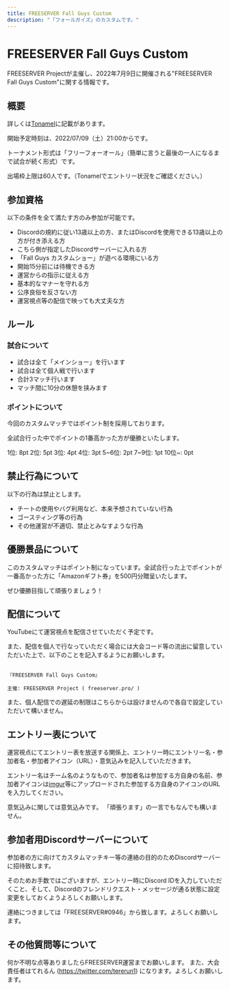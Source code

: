 ```yaml
---
title: FREESERVER Fall Guys Custom
description: "「フォールガイズ」のカスタムです。"
---
```


# FREESERVER Fall Guys Custom

FREESERVER Projectが主催し、2022年7月9日に開催される"FREESERVER Fall Guys Custom"に関する情報です。

## 概要

詳しくは[Tonamel](https://tonamel.com/competition/1mam1)に記載があります。

開始予定時刻は、2022/07/09（土）21:00からです。

トーナメント形式は「フリーフォーオール」（簡単に言うと最後の一人になるまで試合が続く形式）です。

出場枠上限は60人です。（Tonamelでエントリー状況をご確認ください。）

## 参加資格

以下の条件を全て満たす方のみ参加が可能です。

- Discordの規約に従い13歳以上の方、またはDiscordを使用できる13歳以上の方が付き添える方
- こちら側が指定したDiscordサーバーに入れる方
- 「Fall Guys カスタムショー」が遊べる環境にいる方
- 開始15分前には待機できる方
- 運営からの指示に従える方
- 基本的なマナーを守れる方
- 公序良俗を反さない方
- 運営視点等の配信で映っても大丈夫な方

## ルール

### 試合について

- 試合は全て「メインショー」を行います
- 試合は全て個人戦で行います
- 合計3マッチ行います
- マッチ間に10分の休憩を挟みます

### ポイントについて

今回のカスタムマッチではポイント制を採用しております。

全試合行った中でポイントの1番高かった方が優勝といたします。

1位: 8pt
2位: 5pt
3位: 4pt
4位: 3pt
5~6位: 2pt
7~9位: 1pt
10位~: 0pt

## 禁止行為について

以下の行為は禁止とします。

- チートの使用やバグ利用など、本来予想されていない行為
- ゴースティング等の行為
- その他運営が不適切、禁止とみなすような行為

## 優勝景品について

このカスタムマッチはポイント制になっています。全試合行った上でポイントが一番高かった方に「Amazonギフト券」を500円分贈呈いたします。

ぜひ優勝目指して頑張りましょう！

## 配信について

YouTubeにて運営視点を配信させていただく予定です。

また、配信を個人で行なっていただく場合には大会コード等の流出に留意していただいた上で、以下のことを記入するようにお願いします。

```plaintext

『FREESERVER Fall Guys Custom』

主催: FREESERVER Project ( freeserver.pro/ )
```

また、個人配信での遅延の制限はこちらからは設けませんので各自で設定していただいて構いません。

## エントリー表について

運営視点にてエントリー表を放送する関係上、エントリー時にエントリー名・参加者名・参加者アイコン（URL）・意気込みを記入していただきます。

エントリー名はチーム名のようなもので、参加者名は参加する方自身の名前、参加者アイコンは[imgur](https://imgur.com)等にアップロードされた参加する方自身のアイコンのURLを入力してください。

意気込みに関しては意気込みです。
「頑張ります」の一言でもなんでも構いません。

## 参加者用Discordサーバーについて

参加者の方に向けてカスタムマッチキー等の連絡の目的のためDiscordサーバーに招待致します。

そのためお手数ではございますが、エントリー時にDiscord IDを入力していただくこと、そして、Discordのフレンドリクエスト・メッセージが通る状態に設定変更をしておくようよろしくお願いします。

連絡につきましては「FREESERVER#0946」から致します。よろしくお願いします。

## その他質問等について

何か不明な点等ありましたらFREESERVER運営までお願いします。
また、大会責任者はてれるん (<https://twitter.com/tererun1>) になります。よろしくお願いします。
